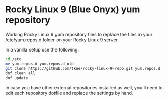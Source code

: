 Rocky Linux 9 (Blue Onyx) yum repository
======

Working Rocky Linux 9 yum repository files to replace the files in your /etc/yum.repos.d folder on your Rocky Linux 9 server.

In a vanilla setup use the following:
```bash
cd /etc
mv yum.repos.d yum.repos.d_old
git clone https://github.com/tkne/rocky-linux-9-repo.git yum.repos.d
dnf clean all
dnf update
```

In case you have other external repositories installed as well, you'll need to edit each repository dotfile and replace the settings by hand.
